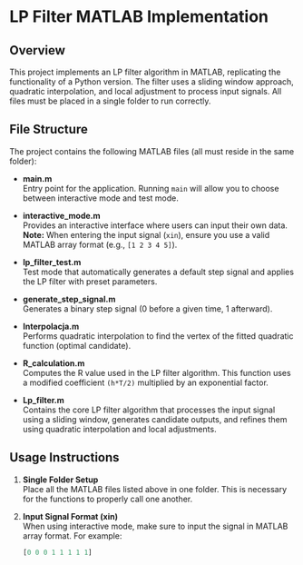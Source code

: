 # LP Filter MATLAB Implementation

## Overview

This project implements an LP filter algorithm in MATLAB, replicating the functionality of a Python version. The filter uses a sliding window approach, quadratic interpolation, and local adjustment to process input signals. 
All files must be placed in a single folder to run correctly.

## File Structure

The project contains the following MATLAB files (all must reside in the same folder):

- **main.m**  
  Entry point for the application. Running `main` will allow you to choose between interactive mode and test mode.

- **interactive_mode.m**  
  Provides an interactive interface where users can input their own data.  
  **Note:** When entering the input signal (`xin`), ensure you use a valid MATLAB array format (e.g., `[1 2 3 4 5]`).

- **lp_filter_test.m**  
  Test mode that automatically generates a default step signal and applies the LP filter with preset parameters.

- **generate_step_signal.m**  
  Generates a binary step signal (0 before a given time, 1 afterward).

- **Interpolacja.m**  
  Performs quadratic interpolation to find the vertex of the fitted quadratic function (optimal candidate).

- **R_calculation.m**  
  Computes the R value used in the LP filter algorithm. This function uses a modified coefficient `(h*T/2)` multiplied by an exponential factor.

- **Lp_filter.m**  
  Contains the core LP filter algorithm that processes the input signal using a sliding window, generates candidate outputs, and refines them using quadratic interpolation and local adjustments.

## Usage Instructions

1. **Single Folder Setup**  
   Place all the MATLAB files listed above in one folder. This is necessary for the functions to properly call one another.

2. **Input Signal Format (xin)**  
   When using interactive mode, make sure to input the signal in MATLAB array format. For example:
   ```matlab
   [0 0 0 1 1 1 1 1]
